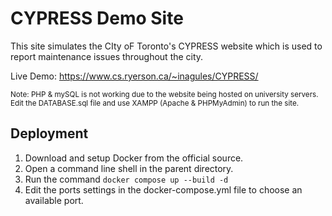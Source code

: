 # CYPRESS Demo Site
This site simulates the  CIty oF Toronto's CYPRESS website which is used to report maintenance issues throughout the city.

Live Demo: https://www.cs.ryerson.ca/~inagules/CYPRESS/

<sub>Note: PHP & mySQL is not working due to the website being hosted on university servers.
Edit the DATABASE.sql file and use XAMPP (Apache & PHPMyAdmin) to run the site.</sub>

## Deployment
1. Download and setup Docker from the official source.
2. Open a command line shell in the parent directory.
3. Run the command `docker compose up --build -d`
4. Edit the ports settings in the docker-compose.yml file to choose an available port.
